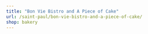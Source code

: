 ```yaml
---
title: "Bon Vie Bistro and A Piece of Cake"
url: /saint-paul/bon-vie-bistro-and-a-piece-of-cake/
shop: bakery
---
```

